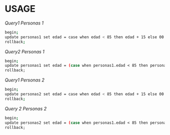 # USAGE

*Query1 Personas 1*
```sh
begin;
update personas1 set edad = case when edad < 85 then edad + 15 else 00 end where rut in (select rut from ruts);
rollback;
```

*Query2 Personas 1*
```sh
begin;
update personas1 set edad = (case when personas1.edad < 85 then personas1.edad + 15 else 00 end) where exists (select from ruts where personas1.rut = ruts.rut);
rollback;
```

*Query1 Personas 2*
```sh
begin;
update personas2 set edad = case when edad < 85 then edad + 15 else 00 end where rut in (select rut from ruts);
rollback;
```

*Query 2 Personas 2*
```sh
begin;
update personas2 set edad = (case when personas1.edad < 85 then personas2.edad + 15 else 00 end) where exists (select from ruts where personas2.rut = ruts.rut);
rollback;
```